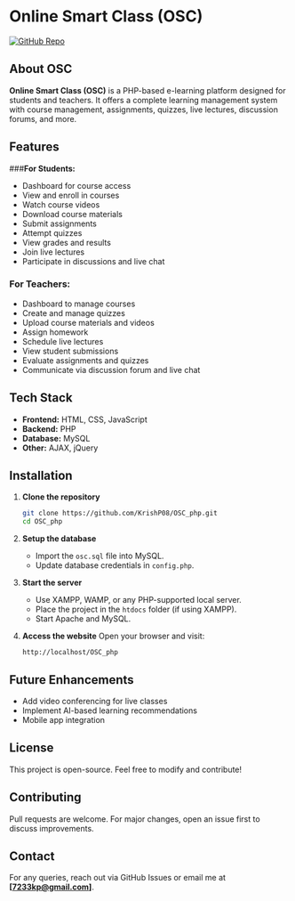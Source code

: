# Online Smart Class (OSC)

[![GitHub Repo](https://img.shields.io/badge/GitHub-OSC_php-blue?style=flat&logo=github)](https://github.com/KrishP08/OSC_php)

## About OSC
**Online Smart Class (OSC)** is a PHP-based e-learning platform designed for students and teachers. It offers a complete learning management system with course management, assignments, quizzes, live lectures, discussion forums, and more.

## Features
###**For Students:**
- Dashboard for course access
- View and enroll in courses
- Watch course videos
- Download course materials
- Submit assignments
- Attempt quizzes
- View grades and results
- Join live lectures
- Participate in discussions and live chat

### **For Teachers:**
- Dashboard to manage courses
- Create and manage quizzes
- Upload course materials and videos
- Assign homework
- Schedule live lectures
- View student submissions
- Evaluate assignments and quizzes
- Communicate via discussion forum and live chat

## Tech Stack
- **Frontend:** HTML, CSS, JavaScript
- **Backend:** PHP
- **Database:** MySQL
- **Other:** AJAX, jQuery

## Installation
1. **Clone the repository**
   ```bash
   git clone https://github.com/KrishP08/OSC_php.git
   cd OSC_php
   ```
2. **Setup the database**
   - Import the `osc.sql` file into MySQL.
   - Update database credentials in `config.php`.

3. **Start the server**
   - Use XAMPP, WAMP, or any PHP-supported local server.
   - Place the project in the `htdocs` folder (if using XAMPP).
   - Start Apache and MySQL.

4. **Access the website**
   Open your browser and visit:
   ```
   http://localhost/OSC_php
   ```

## Future Enhancements
- Add video conferencing for live classes
- Implement AI-based learning recommendations
- Mobile app integration

## License
This project is open-source. Feel free to modify and contribute!

## Contributing
Pull requests are welcome. For major changes, open an issue first to discuss improvements.

## Contact
For any queries, reach out via GitHub Issues or email me at **[7233kp@gmail.com]**.
